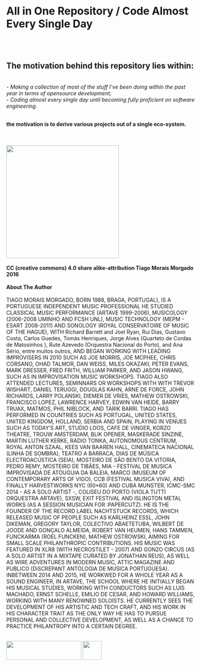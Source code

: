 <h1> All in One Repository / Code Almost Every Single Day</h1><br/><br/>
<p><h2>The motivation behind this repository lies within:</h2><br/>
<i> - Making a collection of most of the stuff I've been doing within the past year in terms of opensource development;</i><br/>
<i> - Coding almost every single day until becoming fully proficient on software engineering.</i><br/><br/></p>
<p><b>the motivation is to derive various projects out of a single eco-system.</b></p>

<br/><br/>
<img src="https://thumbnailer.mixcloud.com/unsafe/300x300/profile/4/4/d/9/4b1d-1164-495a-84dc-477c29838ec5" height = "300" width = "300">
<br/><br/>
<b>CC (creative commons) 4.0 share alike-attribution Tiago Morais Morgado 2016</b>
<br/><br/>
<b>About The Author</b>
<br/><br/>
TIAGO MORAIS MORGADO, BORN 1988, BRAGA, PORTUGAL), IS A PORTUGUESE INDEPENDENT MUSIC PROFESSIONAL HE STUDIED CLASSICAL MUSIC PERFORMANCE (ARTAVE 1999-2006), MUSICOLOGY (2006-2008 UMINHO AND FCSH UNL), MUSIC TECHNOLOGY (MEPM - ESART 2008-2011) AND SONOLOGY (ROYAL CONSERVATOIRE OF MUSIC OF THE HAGUE), WITH Richard Barrett and Joel Ryan, Rui Dias, Gustavo Costa, Carlos Guedes, Tomás Henriques, Jorge Alves (Quarteto de Cordas de Matosinhos ), Rute Azevedo (Orquestra Nacional do Porto), and Ana Sério, entre muitos outros, AND BEGAN WORKING WITH LEADING IMPROVISERS IN 2010 SUCH AS JOE MORRIS, JOE MCPHEE, CHRIS CORSANO, OHAD TALMOR, DAN WEISS, MILES OKAZAKI, PETER EVANS, MARK DRESSER, FRED FRITH, WILLIAM PARKER, AND JASON HWANG, SUCH AS IN IMPROVISATION MUSIC WORKSHOPS. TIAGO ALSO ATTENDED LECTURES, SEMINNARS OR WORKSHOPS WITH WITH TREVOR WISHART, DANIEL TERUGGI, DOUGLAS KAHN, ARNE DE FORCE, JOHN RICHARDS, LARRY POLANSKI, DIEMER DE VRIES, MATHEW OSTROWSKI, FRANCISCO LOPEZ, LAWRENCE HARVEY, EDWIN VAN HEIDE, BARRY TRUAX, MATMOS, PHIL NIBLOCK, AND TARIK BARRI. TIAGO HAS PERFORMED IN COUNTRIES SUCH AS PORTUGAL, UNITED STATES, UNITED KINGDOM, HOLLAND, SERBIA AND SPAIN, PLAYING IN VENUES SUCH AS TODAY’S ART, STUDIO LOOS, CAFE DE VINGER, KORZO THEATRE, TROUW AMSTERDAM, BLIK OPENER, MASKERADE SINZINE, MARTIN LUTHER KERKE, RADIO TONKA, AUTONOMOUS CENTRUM, ROYAL ANTON SZAAL, KEES VAN BAAREN HALL, CINEMATECA NACIONAL (LINHA DE SOMBRA), TEATRO A BARRACA, DIAS DE MÚSICA ELECTROACÚSTICA (SEIA), MOSTEIRO DE SÃO BENTO DA VITORIA, PEDRO REMY, MOSTEIRO DE TIBÃES, MIA - FESTIVAL DE MUSICA IMPROVISADA DE ATOUGUIA DA BALEIA, MARCO (MUSEUM OF CONTEMPORARY ARTS OF VIGO), CCB (FESTIVAL MUSICA VIVA), AND FINALLY HARVESTWORKS NYC (60*60) AND CUBA MUNSTER, ICMC-SMC 2014 - AS A SOLO ARTIST -, COLISEU DO PORTO (VIOLA TUTTI ORQUESTRA ARTAVE), SXSW, EXIT FESTIVAL AND ISLINGTON METAL WORKS (AS A SESSION MUSICIAN FOR :PAPERCUTZ). HE IS THE FOUNDER OF THE RECORD LABEL NACHTSTUCK RECORDS, WHICH RELEASED MUSIC OF PEOPLE SUCH AS KARLHEINZ ESSL, JOHN DIKEMAN, GREGORY TAYLOR, COLECTIVO ABAETETUBA, WILBERT DE JOODE AND GONÇALO ALMEIDA, ROBERT VAN HEUMEN, HANS TAMMEN, FUNCKARMA (ROEL FUNCKEN), MATHEW OSTROWSKI, AIMING FOR SMALL SCALE PHILANTHROPIC CONTRIBUTIONS. HIS MUSIC WAS FEATURED IN XLR8 (WITH NECROSTILET - 2007) AND GONZO CIRCUS (AS A SOLO ARTIST IN A MIXTAPE CURATED BY JONATHAN REUS), AS WELL AS WIRE ADVENTURES IN MODERN MUSIC, ATTIC MAGAZINE AND PUBLICO (DiSCREPANT ANTOLOGIA DE MUSICA PORTUGUESA). INBETWEEN 2014 AND 2015, HE WORKWED FOR A WHOLE YEAR AS A SOUND ENGINEER, IN ARTAVE, THE SCHOOL WHERE HE INITIALLY BEGAN HIS MUSICAL STUDIES, WORKING WITH CONDUCTORS SUCH AS LUIS MACHADO, ERNST SCHELLE, EMILIO DE CESAR, AND HOWARD WILLIAMS, WORKING WITH MANY RENOWNED SOLOISTS. HE CURRENTLY SEES THE DEVELOPMENT OF HIS ARTISTIC AND TECH CRAFT, AND HIS WORK IN HIS CHARACTER TRAIT AS THE ONLY WAY HE HAS TO PURSUE PERSONAL AND COLLECTIVE DEVELOPMENT, AS WELL AS A CHANCE TO PRACTICE PHILANTROPY INTO A CERTAIN DEGREE.
<br/><br/>

<img src="https://assets-cdn.github.com/images/modules/logos_page/GitHub-Logo.png" width=200 height=50><img/>
<img src="http://mirrors.creativecommons.org/presskit/icons/cc.large.png" width=50 height=50></img>
